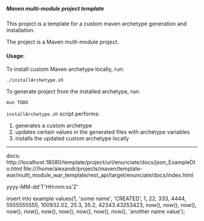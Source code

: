 ##### Maven multi-module project template

This project is a template for a custom maven archetype generation and installation.

The project is a Maven multi-module project.

#### Usage:

To install custom Maven archetype locally, run: 

```./installArchetype.sh``` 

To generate project from the installed archetype, run:

```
mvn TODO
```

`installArchetype.sh` script performs:
1. generates a custom archetype
2. updates certain values in the generated files with archetype variables
3. installs the updated custom archetype locally


------------------------------------------------

docs:
http://localhost:18080/template/project/url/enunciate/docs/json_ExampleDto.html
file:///home/alexandr/projects/maven/template-war/multi_module_war_template/rest_api/target/enunciate/docs/index.html

yyyy-MM-dd'T'HH:mm:ss'Z'

insert into example values(1, 'some name', 'CREATED', 1, 22, 333, 4444, 5555555555, 100932.02, 25.3, 35.2, 42343.43253423, now(), now(), now(), now(), now(), now(), now(), now(), now(), now(), 'another name value');